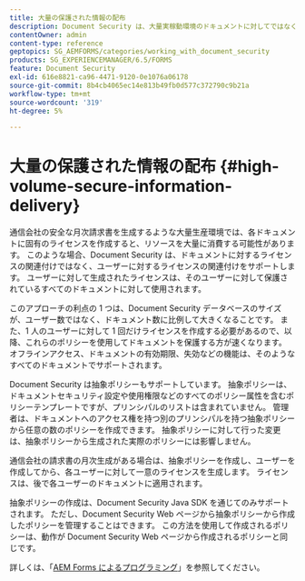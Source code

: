 ```yaml
---
title: 大量の保護された情報の配布
description: Document Security は、大量実稼動環境のドキュメントに対してではなく、ユーザーに対するライセンスの関連付けをサポートします。
contentOwner: admin
content-type: reference
geptopics: SG_AEMFORMS/categories/working_with_document_security
products: SG_EXPERIENCEMANAGER/6.5/FORMS
feature: Document Security
exl-id: 616e8821-ca96-4471-9120-0e1076a06178
source-git-commit: 8b4cb4065ec14e813b49fb0d577c372790c9b21a
workflow-type: tm+mt
source-wordcount: '319'
ht-degree: 5%

---
```


# 大量の保護された情報の配布 {#high-volume-secure-information-delivery}

通信会社の安全な月次請求書を生成するような大量生産環境では、各ドキュメントに固有のライセンスを作成すると、リソースを大量に消費する可能性があります。 このような場合、Document Security は、ドキュメントに対するライセンスの関連付けではなく、ユーザーに対するライセンスの関連付けをサポートします。 ユーザーに対して生成されたライセンスは、そのユーザーに対して保護されているすべてのドキュメントに対して使用されます。

このアプローチの利点の 1 つは、Document Security データベースのサイズが、ユーザー数ではなく、ドキュメント数に比例して大きくなることです。 また、1 人のユーザーに対して 1 回だけライセンスを作成する必要があるので、以降、これらのポリシーを使用してドキュメントを保護する方が速くなります。 オフラインアクセス、ドキュメントの有効期限、失効などの機能は、そのようなすべてのドキュメントでサポートされます。

Document Security は抽象ポリシーもサポートしています。 抽象ポリシーは、ドキュメントセキュリティ設定や使用権限などのすべてのポリシー属性を含むポリシーテンプレートですが、プリンシパルのリストは含まれていません。 管理者は、ドキュメントへのアクセス権を持つ別のプリンシパルを持つ抽象ポリシーから任意の数のポリシーを作成できます。 抽象ポリシーに対して行った変更は、抽象ポリシーから生成された実際のポリシーには影響しません。

通信会社の請求書の月次生成がある場合は、抽象ポリシーを作成し、ユーザーを作成してから、各ユーザーに対して一意のライセンスを生成します。 ライセンスは、後で各ユーザーのドキュメントに適用されます。

抽象ポリシーの作成は、Document Security Java SDK を通じてのみサポートされます。 ただし、Document Security Web ページから抽象ポリシーから作成したポリシーを管理することはできます。 この方法を使用して作成されるポリシーは、動作が Document Security Web ページから作成されるポリシーと同じです。

詳しくは、「[AEM Forms によるプログラミング](https://www.adobe.com/go/learn_aemforms_programming_63_jp)」を参照してください。

